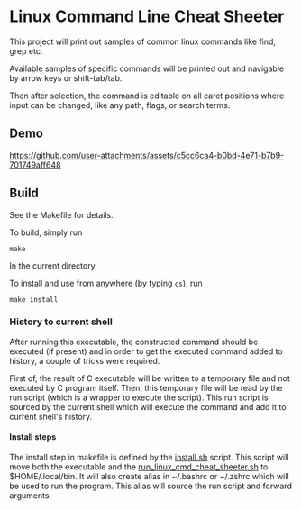# Linux Command Line Cheat Sheeter
This project will print out samples of common linux commands like
find, grep etc.

Available samples of specific commands will be printed out and navigable by arrow keys or shift-tab/tab.

Then after selection, the command is editable on all caret positions where input can be changed, like any path, flags, or search terms.

## Demo

https://github.com/user-attachments/assets/c5cc6ca4-b0bd-4e71-b7b9-701749aff648


## Build
See the Makefile for details.

To build, simply run
````
make
````
In the current directory.

To install and use from anywhere (by typing ````cs````), run
````
make install
````

### History to current shell
After running this executable, the constructed command should be executed (if present) and in order to get the executed command added to history, a couple of tricks were required.

First of, the result of C executable will be written to a temporary file and not executed by C program itself. Then, this temporary file will be read by the run script (which is a wrapper to execute the script). This run script is sourced by the current shell which will execute the command and add it to current shell's history.

#### Install steps
The install step in makefile is defined by the [install.sh](install.sh) script.
This script will move both the executable and the [run_linux_cmd_cheat_sheeter.sh](run_linux_cmd_cheat_sheeter.sh) to $HOME/.local/bin.
It will also create alias in ~/.bashrc or ~/.zshrc which will be used to run the program.
This alias will source the run script and forward arguments.

